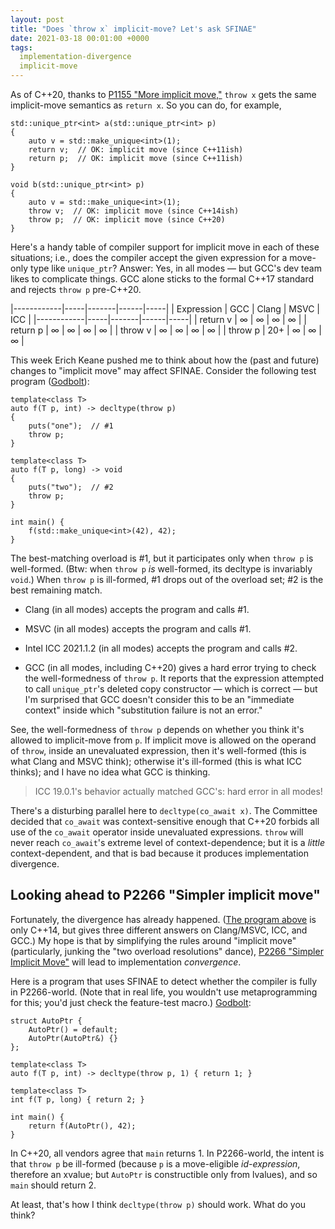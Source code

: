 ```yaml
---
layout: post
title: "Does `throw x` implicit-move? Let's ask SFINAE"
date: 2021-03-18 00:01:00 +0000
tags:
  implementation-divergence
  implicit-move
---
```


As of C++20, thanks to [P1155 "More implicit move,"](http://www.open-std.org/jtc1/sc22/wg21/docs/papers/2019/p1155r3.html)
`throw x` gets the same implicit-move semantics as `return x`. So you can do, for example,

    std::unique_ptr<int> a(std::unique_ptr<int> p)
    {
        auto v = std::make_unique<int>(1);
        return v;  // OK: implicit move (since C++11ish)
        return p;  // OK: implicit move (since C++11ish)
    }

    void b(std::unique_ptr<int> p)
    {
        auto v = std::make_unique<int>(1);
        throw v;  // OK: implicit move (since C++14ish)
        throw p;  // OK: implicit move (since C++20)
    }

Here's a handy table of compiler support for implicit move in each of these situations;
i.e., does the compiler accept the given expression for a move-only type like `unique_ptr`?
Answer: Yes, in all modes — but GCC's dev team likes to complicate things. GCC alone sticks
to the formal C++17 standard and rejects `throw p` pre-C++20.

|------------|-----|-------|------|-----|
| Expression | GCC | Clang | MSVC | ICC |
|------------|-----|-------|------|-----|
| return v   | ∞   | ∞     | ∞    | ∞   |
| return p   | ∞   | ∞     | ∞    | ∞   |
| throw v    | ∞   | ∞     | ∞    | ∞   |
| throw p    | 20+ | ∞     | ∞    | ∞   |

This week Erich Keane pushed me to think about how the (past and future) changes to "implicit move"
may affect SFINAE. Consider the following test program ([Godbolt](https://godbolt.org/z/1197dM)):

    template<class T>
    auto f(T p, int) -> decltype(throw p)
    {
        puts("one");  // #1
        throw p;
    }

    template<class T>
    auto f(T p, long) -> void
    {
        puts("two");  // #2
        throw p;
    }

    int main() {
        f(std::make_unique<int>(42), 42);
    }

The best-matching overload is #1, but it participates only when `throw p` is well-formed. (Btw: when
`throw p` _is_ well-formed, its decltype is invariably `void`.) When `throw p` is ill-formed, #1 drops out
of the overload set; #2 is the best remaining match.

* Clang (in all modes) accepts the program and calls #1.

* MSVC (in all modes) accepts the program and calls #1.

* Intel ICC 2021.1.2 (in all modes) accepts the program and calls #2.

* GCC (in all modes, including C++20) gives a hard error trying to check the well-formedness of `throw p`.
    It reports that the expression attempted to call `unique_ptr`'s deleted copy constructor — which is
    correct — but I'm surprised that GCC doesn't consider this to be an "immediate context"
    inside which "substitution failure is not an error."

See, the well-formedness of `throw p` depends on whether you think it's allowed to implicit-move from `p`.
If implicit move is allowed on the operand of `throw`, inside an unevaluated expression, then it's well-formed
(this is what Clang and MSVC think); otherwise it's ill-formed (this is what ICC thinks); and I have no idea
what GCC is thinking.

> ICC 19.0.1's behavior actually matched GCC's: hard error in all modes!

There's a disturbing parallel here to `decltype(co_await x)`. The Committee decided that `co_await` was
context-sensitive enough that C++20 forbids all use of the `co_await` operator inside unevaluated expressions.
`throw` will never reach `co_await`'s extreme level of context-dependence; but it is a _little_
context-dependent, and that is bad because it produces implementation divergence.


## Looking ahead to P2266 "Simpler implicit move"

Fortunately, the divergence has already happened. ([The program above](#this-week-erich-keane-pushed-me) is only C++14,
but gives three different answers on Clang/MSVC, ICC, and GCC.) My hope is that by
simplifying the rules around "implicit move" (particularly, junking the "two overload resolutions" dance),
[P2266 "Simpler Implicit Move"](https://wg21.link/p2266) will lead to implementation _convergence_.

Here is a program that uses SFINAE to detect whether the compiler is fully in P2266-world.
(Note that in real life, you wouldn't use metaprogramming for this; you'd just check the feature-test macro.)
[Godbolt](https://godbolt.org/z/q5Mf8c):

    struct AutoPtr {
        AutoPtr() = default;
        AutoPtr(AutoPtr&) {}
    };

    template<class T>
    auto f(T p, int) -> decltype(throw p, 1) { return 1; }

    template<class T>
    int f(T p, long) { return 2; }

    int main() {
        return f(AutoPtr(), 42);
    }

In C++20, all vendors agree that `main` returns 1. In P2266-world, the intent is that `throw p` be
ill-formed (because `p` is a move-eligible _id-expression_, therefore an xvalue; but `AutoPtr` is
constructible only from lvalues), and so `main` should return 2.

At least, that's how I think `decltype(throw p)` should work. What do you think?
